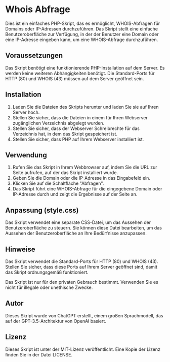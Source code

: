 # Whois Abfrage

Dies ist ein einfaches PHP-Skript, das es ermöglicht, WHOIS-Abfragen für Domains oder IP-Adressen durchzuführen. Das Skript stellt eine einfache Benutzeroberfläche zur Verfügung, in der der Benutzer eine Domain oder eine IP-Adresse eingeben kann, um eine WHOIS-Abfrage durchzuführen.
## Voraussetzungen

Das Skript benötigt eine funktionierende PHP-Installation auf dem Server. Es werden keine weiteren Abhängigkeiten benötigt. Die Standard-Ports für HTTP (80) und WHOIS (43) müssen auf dem Server geöffnet sein.
## Installation

1. Laden Sie die Dateien des Skripts herunter und laden Sie sie auf Ihren Server hoch.
2. Stellen Sie sicher, dass die Dateien in einem für Ihren Webserver zugänglichen Verzeichnis abgelegt wurden.
3. Stellen Sie sicher, dass der Webserver Schreibrechte für das Verzeichnis hat, in dem das Skript gespeichert ist.
4. Stellen Sie sicher, dass PHP auf Ihrem Webserver installiert ist.

## Verwendung

1. Rufen Sie das Skript in Ihrem Webbrowser auf, indem Sie die URL zur Seite aufrufen, auf der das Skript installiert wurde.
2. Geben Sie die Domain oder die IP-Adresse in das Eingabefeld ein.
3. Klicken Sie auf die Schaltfläche "Abfragen".
4. Das Skript führt eine WHOIS-Abfrage für die eingegebene Domain oder IP-Adresse durch und zeigt die Ergebnisse auf der Seite an.

## Anpassung (style.css)

Das Skript verwendet eine separate CSS-Datei, um das Aussehen der Benutzeroberfläche zu steuern. Sie können diese Datei bearbeiten, um das Aussehen der Benutzeroberfläche an Ihre Bedürfnisse anzupassen.
## Hinweise

Das Skript verwendet die Standard-Ports für HTTP (80) und WHOIS (43). Stellen Sie sicher, dass diese Ports auf Ihrem Server geöffnet sind, damit das Skript ordnungsgemäß funktioniert.

Das Skript ist nur für den privaten Gebrauch bestimmt. Verwenden Sie es nicht für illegale oder unethische Zwecke.
## Autor

Dieses Skript wurde von ChatGPT erstellt, einem großen Sprachmodell, das auf der GPT-3.5-Architektur von OpenAI basiert.
## Lizenz

Dieses Skript ist unter der MIT-Lizenz veröffentlicht. Eine Kopie der Lizenz finden Sie in der Datei LICENSE.

